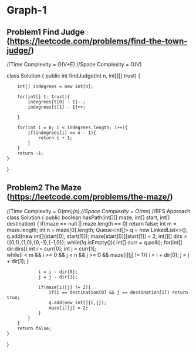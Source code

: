 # Graph-1

## Problem1 Find Judge (https://leetcode.com/problems/find-the-town-judge/)
//Time Complexity = O(V+E)
//Space Complexity = O(V)

class Solution {
    public int findJudge(int n, int[][] trust) {
   
        int[] indegrees = new int[n]; 
        
        for(int[] t: trust){
            indegrees[t[0] - 1]--;
            indegrees[t[1] - 1]++; 
            
        }
        
        for(int i = 0; i < indegrees.length; i++){
            if(indegrees[i] == n - 1){
                return i + 1;
            }
        }
        return -1;
    }
}

## Problem2 The Maze (https://leetcode.com/problems/the-maze/)
//Time Complexity = O(m*n)(n)
//Space Complexity = O(m*n)
//BFS Approach
class Solution {
    public boolean hasPath(int[][] maze, int[] start, int[] destination) {
        if(maze == null || maze.length == 0) return false;
        int m = maze.length; 
        int n = maze[0].length; 
        Queue<int[]> q = new LinkedList<>(); 
        q.add(new int[]{start[0], start[1]});
        maze[start[0]][start[1]] = 2; 
        int[][] dirs = {{0,1},{1,0},{0,-1},{-1,0}};
        while(!q.isEmpty()){
            int[] curr = q.poll(); 
            for(int[] dir:dirs){
                int i = curr[0]; 
                int j = curr[1];  
                while(i < m && i >= 0 && j < n && j >= 0 && maze[i][j] != 1){
                    i = i + dir[0]; 
                    j = j + dir[1]; 
                }
                
                i = i - dir[0];
                j = j - dir[1]; 
                
                if(maze[i][j] != 2){
                    if(i == destination[0] && j == destination[1]) return true;
                    q.add(new int[]{i,j});
                    maze[i][j] = 2;
                }
            }
        }
        return false;
    }
}

